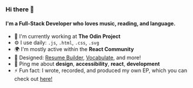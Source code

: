 ### Hi there 👋

#### I'm a Full-Stack Developer who loves music, reading, and language.

- 🏢 I'm currently working at **The Odin Project**
- ⚙️ I use daily: `.js`, `.html`, `.css`, `.svg`
- 🌍 I'm mostly active within the **React Community**
- 💅 Designed: [Resume Builder](jakemadash.github.io/resume/), [Vocabulate](https://jakemadash.github.io/vocabulate/), and more!
- 💬 Ping me about **design**, **accessibility**, **react**, **development**
- ⚡️ Fun fact: I wrote, recorded, and produced my own EP, which you can check out [here!](https://soundcloud.com/darpersen/sets/a-fine-collection)

